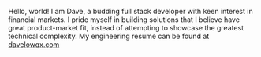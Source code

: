 Hello, world!
I am Dave, a budding full stack developer with keen interest in financial markets.
I pride myself in building solutions that I believe have great product-market fit, instead of attempting to showcase the greatest technical complexity.
My engineering resume can be found at [davelowqx.com](https://davelowqx.com)

